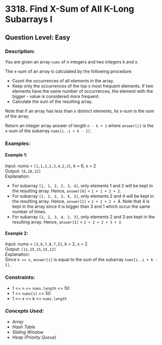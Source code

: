 # 3318. Find X-Sum of All K-Long Subarrays I
## Question Level: Easy
### Description:
You are given an array `nums` of n integers and two integers k and x.

The x-sum of an array is calculated by the following procedure:
- Count the occurrences of all elements in the array.
- Keep only the occurrences of the top x most frequent elements. If two elements have the same number of occurrences, the element with the bigger - value is considered more frequent.
- Calculate the sum of the resulting array.

Note that if an array has less than x distinct elements, its x-sum is the sum of the array.

Return an integer array answer of length `n - k + 1` where `answer[i]` is the x-sum of the subarray `nums[i..i + k - 1]`.

### Examples:
#### Example 1:
Input: nums = `[1,1,2,2,3,4,2,3]`, k = 6, x = 2<br>
Output: `[6,10,12]`<br>
Explanation:<br>
- For subarray `[1, 1, 2, 2, 3, 4]`, only elements 1 and 2 will be kept in the resulting array. Hence, `answer[0]` = `1 + 1 + 2 + 2`.
- For subarray `[1, 2, 2, 3, 4, 2]`, only elements 2 and 4 will be kept in the resulting array. Hence, `answer[1]` = `2 + 2 + 2 + `4. Note that 4 is kept in the array since it is bigger than 3 and 1 which occur the same number of times.
- For subarray `[2, 2, 3, 4, 2, 3]`, only elements 2 and 3 are kept in the resulting array. Hence, `answer[2]` = `2 + 2 + 2 + 3 + 3`.

#### Example 2:
Input: nums = `[3,8,7,8,7,5]`, k = 2, x = 2<br>
Output: `[11,15,15,15,12]`<br>
Explanation:<br>
Since `k == x`, `answer[i]` is equal to the sum of the subarray `nums[i..i + k - 1]`.<br>

### Constraints:

- 1 <= `n` == `nums.length` <= 50
- 1 <= `nums[i]` <= 50
- 1 <= x <= k <= `nums.length`

### <i>Concepts Used:
- Array
- Hash Table
- Sliding Window
- Heap (Priority Queue) </i>

 